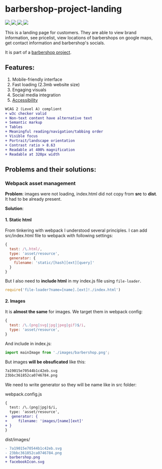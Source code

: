 # barbershop-project-landing
<a href="https://de.wikipedia.org/wiki/JavaScript">
  <img src="https://img.shields.io/badge/JavaScript-323330?style=for-the-badge&logo=javascript&logoColor=yellow" />
</a>

<a href="https://en.wikipedia.org/wiki/HTML5">
  <img src="https://img.shields.io/badge/HTML5-E34F26?style=for-the-badge&logo=html5&logoColor=white" />
</a>

<a href="https://en.wikipedia.org/wiki/CSS">
  <img src="https://img.shields.io/badge/CSS-239120?&style=for-the-badge&logo=css3&logoColor=white" />
</a>

<a href="https://webpack.js.org/">
  <img src="https://img.shields.io/badge/webpack-%238DD6F9.svg?style=for-the-badge&logo=webpack&logoColor=black" />
</a>


This is a landing page for customers. They are able to view brand information, see pricelist, view locations of barbershops on google maps, get contact information and barbershop's socials.

It is part of a [barbershop project](https://github.com/Hikyn/barbershop-project/).

## Features:
1. Mobile-friendly interface
2. Fast loading (2.3mb website size)
3. Engaging visuals
4. Social media integration
5. [Accessibility](https://www.w3.org/WAI/WCAG21/quickref/)
```diff
WCAG 2 (Level A) complient
+ w3c checker valid
+ Non-text content have alternative text
+ Semantic markup
+ Tables
+ Meaningful reading/navigation/tabbing order
+ Visible focus
+ Portrait/landscape orientation
+ Contrast ratio > 8.63
+ Readable at 400% magnification
+ Readable at 320px width
```

## Problems and their solutions:
### Webpack asset management
**Problem**: images were not loading, index.html did not copy from **src** to **dist**. It had to be already present.

**Solution**:

#### 1. Static html

From tinkering with webpack I understood several principles. I can add src/index.html file to webpack with following settings:
```js
{
  test: /\.html/,
  type: 'asset/resource',
  generator: {
    filename: 'static/[hash][ext][query]'
  }
}
```
But I also need to **include html** in my index.js file using `file-loader`.
```js
require('file-loader?name=[name].[ext]!./index.html')
```

#### 2. Images

It is **almost the same** for images. We target them in webpack config:
```js
{
  test: /\.(png|svg|jpg|jpeg|gif)$/i,
  type: 'asset/resource',
}
```

And include in index.js:
```js
import mainImage from './images/barbershop.png';
```

But images **will be obsuficated** like this:
```txt
7a19015e70544b1c42eb.svg
23bbc361852ca0746784.png
```
We need to write generator so they will be name like in src folder:

webpack.config.js
```diff
{
  test: /\.(png|jpg)$/i,
  type: 'asset/resource',
+  generator: {
+     filename: 'images/[name][ext]'
+ }
}
```

dist/images/
```diff
- 7a19015e70544b1c42eb.svg
- 23bbc361852ca0746784.png
+ barbershop.png
+ facebookIcon.svg
```

